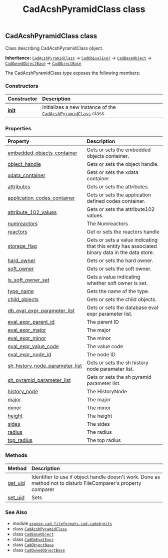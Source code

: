 ﻿---
title: CadAcshPyramidClass class
second_title: Aspose.CAD for Python via .NET API References
description: 
type: docs
weight: 210
url: /python-net/aspose.cad.fileformats.cad.cadobjects/cadacshpyramidclass/
is_root: false
---

## CadAcshPyramidClass class

Class describing CadAcshPyramidClass object.



**Inheritance:** [`CadAcshPyramidClass`](/cad/python-net/aspose.cad.fileformats.cad.cadobjects/cadacshpyramidclass) → 
[`CadDbEvalExpr`](/cad/python-net/aspose.cad.fileformats.cad.cadobjects/caddbevalexpr) → 
[`CadBaseObject`](/cad/python-net/aspose.cad.fileformats.cad.cadobjects/cadbaseobject) → 
[`CadOwnedObjectBase`](/cad/python-net/aspose.cad.fileformats.cad.cadobjects/cadownedobjectbase) → 
[`CadObjectBase`](/cad/python-net/aspose.cad.fileformats.cad.cadobjects/cadobjectbase)



The CadAcshPyramidClass type exposes the following members:

### Constructors
| Constructor | Description |
| :- | :- |
| [__init__](/cad/python-net/aspose.cad.fileformats.cad.cadobjects/cadacshpyramidclass/__init__/#) | Initializes a new instance of the [`CadAcshPyramidClass`](/cad/python-net/aspose.cad.fileformats.cad.cadobjects/cadacshpyramidclass) class. |


### Properties
| Property | Description |
| :- | :- |
| [embedded_objects_container](/cad/python-net/aspose.cad.fileformats.cad.cadobjects/cadacshpyramidclass/embedded_objects_container) | Gets or sets the embedded objects container. |
| [object_handle](/cad/python-net/aspose.cad.fileformats.cad.cadobjects/cadacshpyramidclass/object_handle) | Gets or sets the object handle. |
| [xdata_container](/cad/python-net/aspose.cad.fileformats.cad.cadobjects/cadacshpyramidclass/xdata_container) | Gets or sets the xdata container. |
| [attributes](/cad/python-net/aspose.cad.fileformats.cad.cadobjects/cadacshpyramidclass/attributes) | Gets or sets the attributes. |
| [application_codes_container](/cad/python-net/aspose.cad.fileformats.cad.cadobjects/cadacshpyramidclass/application_codes_container) | Gets or sets the application defined codes container. |
| [attribute_102_values](/cad/python-net/aspose.cad.fileformats.cad.cadobjects/cadacshpyramidclass/attribute_102_values) | Gets or sets the attribute102 values. |
| [numreactors](/cad/python-net/aspose.cad.fileformats.cad.cadobjects/cadacshpyramidclass/numreactors) | The Numreactors |
| [reactors](/cad/python-net/aspose.cad.fileformats.cad.cadobjects/cadacshpyramidclass/reactors) | Get or sets the reactors handle |
| [storage_flag](/cad/python-net/aspose.cad.fileformats.cad.cadobjects/cadacshpyramidclass/storage_flag) | Gets or sets a value indicating that this entity has associated binary data in the data store. |
| [hard_owner](/cad/python-net/aspose.cad.fileformats.cad.cadobjects/cadacshpyramidclass/hard_owner) | Gets or sets the hard owner. |
| [soft_owner](/cad/python-net/aspose.cad.fileformats.cad.cadobjects/cadacshpyramidclass/soft_owner) | Gets or sets the soft owner. |
| [is_soft_owner_set](/cad/python-net/aspose.cad.fileformats.cad.cadobjects/cadacshpyramidclass/is_soft_owner_set) | Gets a value indicating whether soft owner is set. |
| [type_name](/cad/python-net/aspose.cad.fileformats.cad.cadobjects/cadacshpyramidclass/type_name) | Gets the name of the type. |
| [child_objects](/cad/python-net/aspose.cad.fileformats.cad.cadobjects/cadacshpyramidclass/child_objects) | Gets or sets the child objects. |
| [db_eval_expr_parameter_list](/cad/python-net/aspose.cad.fileformats.cad.cadobjects/cadacshpyramidclass/db_eval_expr_parameter_list) | Gets or sets the database eval expr parameter list. |
| [eval_expr_parent_id](/cad/python-net/aspose.cad.fileformats.cad.cadobjects/cadacshpyramidclass/eval_expr_parent_id) | The parent ID |
| [eval_expr_major](/cad/python-net/aspose.cad.fileformats.cad.cadobjects/cadacshpyramidclass/eval_expr_major) | The major |
| [eval_expr_minor](/cad/python-net/aspose.cad.fileformats.cad.cadobjects/cadacshpyramidclass/eval_expr_minor) | The minor |
| [eval_expr_value_code](/cad/python-net/aspose.cad.fileformats.cad.cadobjects/cadacshpyramidclass/eval_expr_value_code) | The value code |
| [eval_expr_node_id](/cad/python-net/aspose.cad.fileformats.cad.cadobjects/cadacshpyramidclass/eval_expr_node_id) | The node ID |
| [sh_history_node_parameter_list](/cad/python-net/aspose.cad.fileformats.cad.cadobjects/cadacshpyramidclass/sh_history_node_parameter_list) | Gets or sets the sh history node parameter list. |
| [sh_pyramid_parameter_list](/cad/python-net/aspose.cad.fileformats.cad.cadobjects/cadacshpyramidclass/sh_pyramid_parameter_list) | Gets or sets the sh pyramid parameter list. |
| [history_node](/cad/python-net/aspose.cad.fileformats.cad.cadobjects/cadacshpyramidclass/history_node) | The HistoryNode |
| [major](/cad/python-net/aspose.cad.fileformats.cad.cadobjects/cadacshpyramidclass/major) | The major |
| [minor](/cad/python-net/aspose.cad.fileformats.cad.cadobjects/cadacshpyramidclass/minor) | The minor |
| [height](/cad/python-net/aspose.cad.fileformats.cad.cadobjects/cadacshpyramidclass/height) | The height |
| [sides](/cad/python-net/aspose.cad.fileformats.cad.cadobjects/cadacshpyramidclass/sides) | The sides |
| [radius](/cad/python-net/aspose.cad.fileformats.cad.cadobjects/cadacshpyramidclass/radius) | The radius |
| [top_radius](/cad/python-net/aspose.cad.fileformats.cad.cadobjects/cadacshpyramidclass/top_radius) | The top radius |


### Methods
| Method | Description |
| :- | :- |
| [get_uid](/cad/python-net/aspose.cad.fileformats.cad.cadobjects/cadacshpyramidclass/get_uid/#) | Identifier to use if object handle doesn't work. Done as method not to disturb FileComparer's property comparer |
| [set_uid](/cad/python-net/aspose.cad.fileformats.cad.cadobjects/cadacshpyramidclass/set_uid/#str) | Sets |



### See Also
* module [`aspose.cad.fileformats.cad.cadobjects`](..)
* class [`CadAcshPyramidClass`](/cad/python-net/aspose.cad.fileformats.cad.cadobjects/cadacshpyramidclass)
* class [`CadBaseObject`](/cad/python-net/aspose.cad.fileformats.cad.cadobjects/cadbaseobject)
* class [`CadDbEvalExpr`](/cad/python-net/aspose.cad.fileformats.cad.cadobjects/caddbevalexpr)
* class [`CadObjectBase`](/cad/python-net/aspose.cad.fileformats.cad.cadobjects/cadobjectbase)
* class [`CadOwnedObjectBase`](/cad/python-net/aspose.cad.fileformats.cad.cadobjects/cadownedobjectbase)
